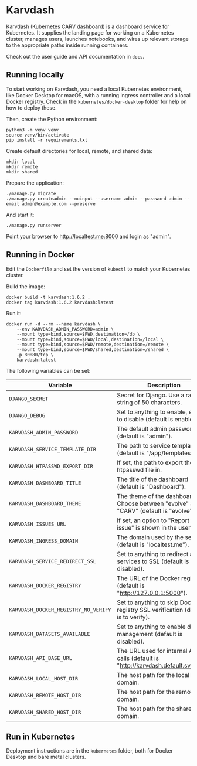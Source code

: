 # Karvdash

Karvdash (Kubernetes CARV dashboard) is a dashboard service for Kubernetes. It supplies the landing page for working on a Kubernetes cluster, manages users, launches notebooks, and wires up relevant storage to the appropriate paths inside running containers.

Check out the user guide and API documentation in `docs`.

## Running locally

To start working on Karvdash, you need a local Kubernetes environment, like Docker Desktop for macOS, with a running ingress controller and a local Docker registry. Check in the `kubernetes/docker-desktop` folder for help on how to deploy these.

Then, create the Python environment:
```
python3 -m venv venv
source venv/bin/activate
pip install -r requirements.txt
```

Create default directories for local, remote, and shared data:
```
mkdir local
mkdir remote
mkdir shared
```

Prepare the application:
```
./manage.py migrate
./manage.py createadmin --noinput --username admin --password admin --email admin@example.com --preserve
```

And start it:
```
./manage.py runserver
```

Point your browser to http://localtest.me:8000 and login as "admin".

## Running in Docker

Edit the `Dockerfile` and set the version of `kubectl` to match your Kubernetes cluster.

Build the image:
```
docker build -t karvdash:1.6.2 .
docker tag karvdash:1.6.2 karvdash:latest
```

Run it:
```
docker run -d --rm --name karvdash \
    --env KARVDASH_ADMIN_PASSWORD=admin \
    --mount type=bind,source=$PWD,destination=/db \
    --mount type=bind,source=$PWD/local,destination=/local \
    --mount type=bind,source=$PWD/remote,destination=/remote \
    --mount type=bind,source=$PWD/shared,destination=/shared \
    -p 80:80/tcp \
    karvdash:latest
```

The following variables can be set:

| Variable                             | Description                                                                           |
|--------------------------------------|---------------------------------------------------------------------------------------|
| `DJANGO_SECRET`                      | Secret for Django. Use a random string of 50 characters.                              |
| `DJANGO_DEBUG`                       | Set to anything to enable, empty to disable (default is enabled).                     |
| `KARVDASH_ADMIN_PASSWORD`            | The default admin password (default is "admin").                                      |
| `KARVDASH_SERVICE_TEMPLATE_DIR`      | The path to service templates (default is "/app/templates")                           |
| `KARVDASH_HTPASSWD_EXPORT_DIR`       | If set, the path to export the htpasswd file in.                                      |
| `KARVDASH_DASHBOARD_TITLE`           | The title of the dashboard (default is "Dashboard").                                  |
| `KARVDASH_DASHBOARD_THEME`           | The theme of the dashboard. Choose between "evolve" and "CARV" (default is "evolve"). |
| `KARVDASH_ISSUES_URL`                | If set, an option to "Report an issue" is shown in the user menu.                     |
| `KARVDASH_INGRESS_DOMAIN`            | The domain used by the service (default is "localtest.me").                           |
| `KARVDASH_SERVICE_REDIRECT_SSL`      | Set to anything to redirect all services to SSL (default is disabled).                |
| `KARVDASH_DOCKER_REGISTRY`           | The URL of the Docker registry (default is "http://127.0.0.1:5000").                  |
| `KARVDASH_DOCKER_REGISTRY_NO_VERIFY` | Set to anything to skip Docker registry SSL verification (default is to verify).      |
| `KARVDASH_DATASETS_AVAILABLE`        | Set to anything to enable dataset management (default is disabled).                   |
| `KARVDASH_API_BASE_URL`              | The URL used for internal API calls (default is "http://karvdash.default.svc/api").   |
| `KARVDASH_LOCAL_HOST_DIR`            | The host path for the local file domain.                                              |
| `KARVDASH_REMOTE_HOST_DIR`           | The host path for the remote file domain.                                             |
| `KARVDASH_SHARED_HOST_DIR`           | The host path for the shared file domain.                                             |

## Run in Kubernetes

Deployment instructions are in the `kubernetes` folder, both for Docker Desktop and bare metal clusters.

